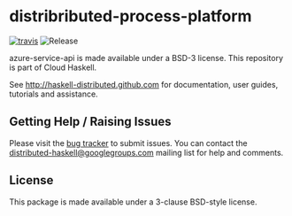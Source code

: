 # distribributed-process-platform
[![travis](https://secure.travis-ci.org/haskell-distributed/distributed-process-platform.png)](http://travis-ci.org/haskell-distributed/distributed-process-platform)
![Release](https://img.shields.io/hackage/v/distributed-process-platform.svg)

azure-service-api is made available under a BSD-3 license.
This repository is part of Cloud Haskell.

See http://haskell-distributed.github.com for documentation, user guides,
tutorials and assistance.

## Getting Help / Raising Issues

Please visit the [bug tracker](https://github.com/haskell-distributed/distributed-process-platform/issues) to submit issues. You can contact the distributed-haskell@googlegroups.com mailing list for help and comments.

## License

This package is made available under a 3-clause BSD-style license.
